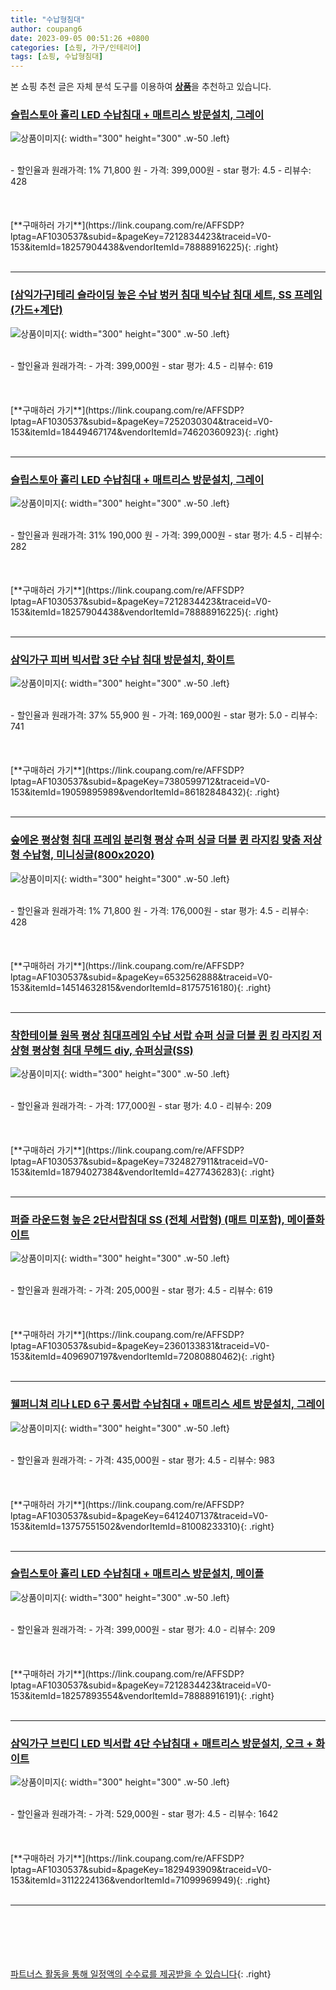 ```yaml
---
title: "수납형침대"
author: coupang6
date: 2023-09-05 00:51:26 +0800
categories: [쇼핑, 가구/인테리어]
tags: [쇼핑, 수납형침대]
---
```


본 쇼핑 추천 글은 자체 분석 도구를 이용하여 [**상품**](https://link.coupang.com/a/bao1ui)을 추천하고 있습니다.

### [슬립스토아 홀리 LED 수납침대 + 매트리스 방문설치, 그레이](https://link.coupang.com/re/AFFSDP?lptag=AF1030537&subid=&pageKey=7212834423&traceid=V0-153&itemId=18257904438&vendorItemId=78888916225)

![상품이미지](https://thumbnail10.coupangcdn.com/thumbnails/remote/230x230ex/image/retail/images/6123919677071854-23c6c79c-03cf-4b81-b2f5-66884b4cd20c.jpg){: width="300" height="300" .w-50 .left}


<br>
- 할인율과 원래가격: 1%  71,800   원
- 가격: 399,000원
- star 평가: 4.5
- 리뷰수: 428
<br>
<br>
<br>
<br>
[**구매하러 가기**](https://link.coupang.com/re/AFFSDP?lptag=AF1030537&subid=&pageKey=7212834423&traceid=V0-153&itemId=18257904438&vendorItemId=78888916225){: .right}
<br>
<br>

---

### [[삼익가구]테리 슬라이딩 높은 수납 벙커 침대 빅수납 침대 세트, SS 프레임 (가드+계단)](https://link.coupang.com/re/AFFSDP?lptag=AF1030537&subid=&pageKey=7252030304&traceid=V0-153&itemId=18449467174&vendorItemId=74620360923)

![상품이미지](https://thumbnail7.coupangcdn.com/thumbnails/remote/230x230ex/image/vendor_inventory/0161/3a4f16394f344f23190b7b03ff8b54f9ab4186a4dbc1215f06c10adf7712.jpg){: width="300" height="300" .w-50 .left}


<br>
- 할인율과 원래가격: 
- 가격: 399,000원
- star 평가: 4.5
- 리뷰수: 619
<br>
<br>
<br>
<br>
[**구매하러 가기**](https://link.coupang.com/re/AFFSDP?lptag=AF1030537&subid=&pageKey=7252030304&traceid=V0-153&itemId=18449467174&vendorItemId=74620360923){: .right}
<br>
<br>

---

### [슬립스토아 홀리 LED 수납침대 + 매트리스 방문설치, 그레이](https://link.coupang.com/re/AFFSDP?lptag=AF1030537&subid=&pageKey=7212834423&traceid=V0-153&itemId=18257904438&vendorItemId=78888916225)

![상품이미지](https://thumbnail10.coupangcdn.com/thumbnails/remote/230x230ex/image/retail/images/6123919677071854-23c6c79c-03cf-4b81-b2f5-66884b4cd20c.jpg){: width="300" height="300" .w-50 .left}


<br>
- 할인율과 원래가격: 31%  190,000   원
- 가격: 399,000원
- star 평가: 4.5
- 리뷰수: 282
<br>
<br>
<br>
<br>
[**구매하러 가기**](https://link.coupang.com/re/AFFSDP?lptag=AF1030537&subid=&pageKey=7212834423&traceid=V0-153&itemId=18257904438&vendorItemId=78888916225){: .right}
<br>
<br>

---

### [삼익가구 피버 빅서랍 3단 수납 침대 방문설치, 화이트](https://link.coupang.com/re/AFFSDP?lptag=AF1030537&subid=&pageKey=7380599712&traceid=V0-153&itemId=19059895989&vendorItemId=86182848432)

![상품이미지](https://thumbnail10.coupangcdn.com/thumbnails/remote/230x230ex/image/rs_quotation_api/rmklor8o/7773c7d522b24bf38abbfdadffcd9b61.jpg){: width="300" height="300" .w-50 .left}


<br>
- 할인율과 원래가격: 37%  55,900   원
- 가격: 169,000원
- star 평가: 5.0
- 리뷰수: 741
<br>
<br>
<br>
<br>
[**구매하러 가기**](https://link.coupang.com/re/AFFSDP?lptag=AF1030537&subid=&pageKey=7380599712&traceid=V0-153&itemId=19059895989&vendorItemId=86182848432){: .right}
<br>
<br>

---

### [숲에온 평상형 침대 프레임 분리형 평상 슈퍼 싱글 더블 퀸 라지킹 맞춤 저상형 수납형, 미니싱글(800x2020)](https://link.coupang.com/re/AFFSDP?lptag=AF1030537&subid=&pageKey=6532562888&traceid=V0-153&itemId=14514632815&vendorItemId=81757516180)

![상품이미지](https://thumbnail6.coupangcdn.com/thumbnails/remote/230x230ex/image/vendor_inventory/8aab/3fb3d73f1b3d72b52e70a250ae101551899b556af6b38125fd530b881781.jpg){: width="300" height="300" .w-50 .left}


<br>
- 할인율과 원래가격: 1%  71,800   원
- 가격: 176,000원
- star 평가: 4.5
- 리뷰수: 428
<br>
<br>
<br>
<br>
[**구매하러 가기**](https://link.coupang.com/re/AFFSDP?lptag=AF1030537&subid=&pageKey=6532562888&traceid=V0-153&itemId=14514632815&vendorItemId=81757516180){: .right}
<br>
<br>

---

### [착한테이블 원목 평상 침대프레임 수납 서랍 슈퍼 싱글 더블 퀸 킹 라지킹 저상형 평상형 침대 무헤드 diy, 슈퍼싱글(SS)](https://link.coupang.com/re/AFFSDP?lptag=AF1030537&subid=&pageKey=7324827911&traceid=V0-153&itemId=18794027384&vendorItemId=4277436283)

![상품이미지](https://thumbnail7.coupangcdn.com/thumbnails/remote/230x230ex/image/vendor_inventory/7c2d/28bc569bddd4c4bcf38bf9febbff55fbda368912b23c68a1b9f66c4a917b.jpg){: width="300" height="300" .w-50 .left}


<br>
- 할인율과 원래가격: 
- 가격: 177,000원
- star 평가: 4.0
- 리뷰수: 209
<br>
<br>
<br>
<br>
[**구매하러 가기**](https://link.coupang.com/re/AFFSDP?lptag=AF1030537&subid=&pageKey=7324827911&traceid=V0-153&itemId=18794027384&vendorItemId=4277436283){: .right}
<br>
<br>

---

### [퍼즐 라운드형 높은 2단서랍침대 SS (전체 서랍형) (매트 미포함), 메이플화이트](https://link.coupang.com/re/AFFSDP?lptag=AF1030537&subid=&pageKey=2360133831&traceid=V0-153&itemId=4096907197&vendorItemId=72080880462)

![상품이미지](https://thumbnail6.coupangcdn.com/thumbnails/remote/230x230ex/image/vendor_inventory/1554/f49a96ed45b9661c7287491c3b3ab9765e4951945974ec6d8c838e0b9a4a.jpg){: width="300" height="300" .w-50 .left}


<br>
- 할인율과 원래가격: 
- 가격: 205,000원
- star 평가: 4.5
- 리뷰수: 619
<br>
<br>
<br>
<br>
[**구매하러 가기**](https://link.coupang.com/re/AFFSDP?lptag=AF1030537&subid=&pageKey=2360133831&traceid=V0-153&itemId=4096907197&vendorItemId=72080880462){: .right}
<br>
<br>

---

### [웰퍼니쳐 리나 LED 6구 롱서랍 수납침대 + 매트리스 세트 방문설치, 그레이](https://link.coupang.com/re/AFFSDP?lptag=AF1030537&subid=&pageKey=6412407137&traceid=V0-153&itemId=13757551502&vendorItemId=81008233310)

![상품이미지](https://thumbnail10.coupangcdn.com/thumbnails/remote/230x230ex/image/retail/images/2022/03/15/12/2/4604cbeb-474c-43e4-a09f-dfbc1e3f8d6e.jpg){: width="300" height="300" .w-50 .left}


<br>
- 할인율과 원래가격: 
- 가격: 435,000원
- star 평가: 4.5
- 리뷰수: 983
<br>
<br>
<br>
<br>
[**구매하러 가기**](https://link.coupang.com/re/AFFSDP?lptag=AF1030537&subid=&pageKey=6412407137&traceid=V0-153&itemId=13757551502&vendorItemId=81008233310){: .right}
<br>
<br>

---

### [슬립스토아 홀리 LED 수납침대 + 매트리스 방문설치, 메이플](https://link.coupang.com/re/AFFSDP?lptag=AF1030537&subid=&pageKey=7212834423&traceid=V0-153&itemId=18257893554&vendorItemId=78888916191)

![상품이미지](https://thumbnail10.coupangcdn.com/thumbnails/remote/230x230ex/image/retail/images/6769185694451856-892a5c64-782d-40c8-bb52-bb3883044090.jpg){: width="300" height="300" .w-50 .left}


<br>
- 할인율과 원래가격: 
- 가격: 399,000원
- star 평가: 4.0
- 리뷰수: 209
<br>
<br>
<br>
<br>
[**구매하러 가기**](https://link.coupang.com/re/AFFSDP?lptag=AF1030537&subid=&pageKey=7212834423&traceid=V0-153&itemId=18257893554&vendorItemId=78888916191){: .right}
<br>
<br>

---

### [삼익가구 브린디 LED 빅서랍 4단 수납침대 + 매트리스 방문설치, 오크 + 화이트](https://link.coupang.com/re/AFFSDP?lptag=AF1030537&subid=&pageKey=1829493909&traceid=V0-153&itemId=3112224136&vendorItemId=71099969949)

![상품이미지](https://thumbnail6.coupangcdn.com/thumbnails/remote/230x230ex/image/retail/images/10627944246595350-7457026e-abef-46fc-a211-0db4d4277711.png){: width="300" height="300" .w-50 .left}


<br>
- 할인율과 원래가격: 
- 가격: 529,000원
- star 평가: 4.5
- 리뷰수: 1642
<br>
<br>
<br>
<br>
[**구매하러 가기**](https://link.coupang.com/re/AFFSDP?lptag=AF1030537&subid=&pageKey=1829493909&traceid=V0-153&itemId=3112224136&vendorItemId=71099969949){: .right}
<br>
<br>

---
<br><br><br><br><br> [파트너스 활동을 통해 일정액의 수수료를 제공받을 수 있습니다](https://link.coupang.com/a/bao1ui){: .right}